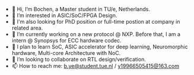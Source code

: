 - 👋 Hi, I’m Bochen, a Master student in TU/e, Netherlands.
- 👀 I’m interested in ASIC/SoC/FPGA Design.
- 🤔 I'm also looking for PhD position or full-time postion at company in related area.
- 🔭 I’m currently working on a new protocol @ NXP. Before that, I am a intern @ Synopsys for ECC hardware codec.
- 🌱 I plan to learn SoC, ASIC accelerator for deep learning, Neuromorphic hardware, Multi-core Architecture with NoC.
- 💞️ I’m looking to collaborate on RTL design/verification.
- 📫 How to reach me: b.ye@student.tue.nl / y19966505415@163.com
